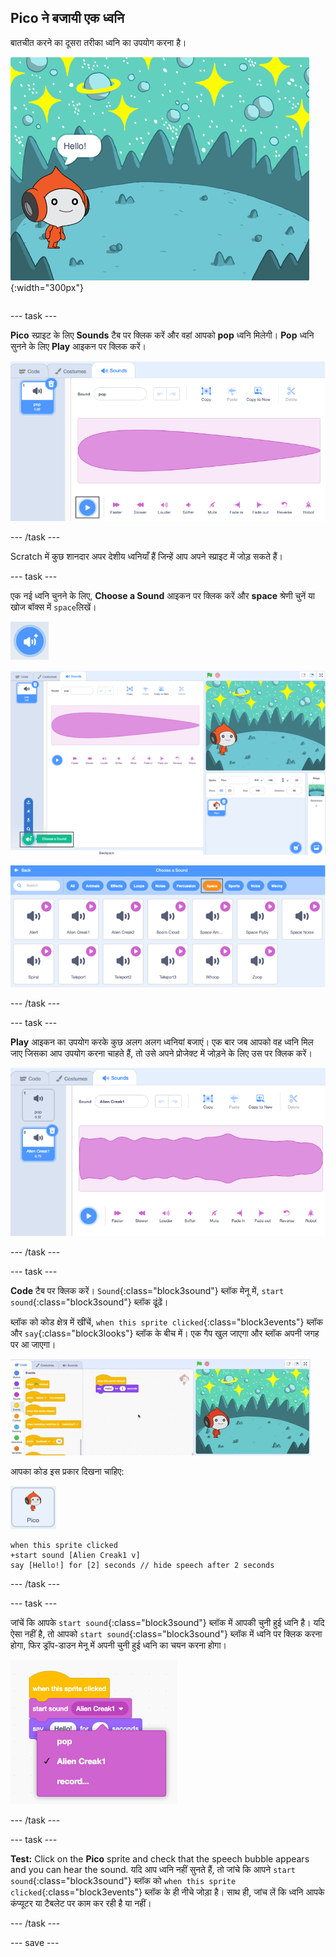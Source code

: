 ## Pico ने बजायी एक ध्वनि

<div style="display: flex; flex-wrap: wrap">
<div style="flex-basis: 200px; flex-grow: 1; margin-right: 15px;">
बातचीत करने का दूसरा तरीका ध्वनि का उपयोग करना है।
</div>
<div>

![Pico स्प्राइट बोले, "हेलो" (Hello)!](images/pico-step2.png){:width="300px"}

</div>
</div>

--- task ---

**Pico** स्प्राइट के लिए **Sounds** टैब पर क्लिक करें और वहां आपको **pop** ध्वनि मिलेगी। **Pop** ध्वनि सुनने के लिए **Play** आइकन पर क्लिक करें।

![Playing the pop sound in the Sounds tab.](images/pico-sound-play.png)

--- /task ---

Scratch में कुछ शानदार अपर देशीय ध्वनियाँ हैं जिन्हें आप अपने स्प्राइट में जोड़ सकते हैं।

--- task ---

एक नई ध्वनि चुनने के लिए, **Choose a Sound** आइकन पर क्लिक करें और **space** श्रेणी चुनें या खोज बॉक्स में `space`लिखें।

!['Choose a Sound' आइकॉन](images/sound-button.png)

![Scratch एडिटर जिसमें 'Choose a Sound' हाइलाइट किया गया है।](images/pico-choose-sound.png)

![The 'Space' category in the Sound Library.](images/pico-space-category.png)

--- /task ---

--- task ---

**Play** आइकन का उपयोग करके कुछ अलग अलग ध्वनियां बजाएं। एक बार जब आपको वह ध्वनि मिल जाए जिसका आप उपयोग करना चाहते हैं, तो उसे अपने प्रोजेक्ट में जोड़ने के लिए उस पर क्लिक करें।

![An example sound (the Alien Creak1 sound) shown below the pop sound in the Sounds tab.](images/pico-inserted-sound.png)

--- /task ---

--- task ---

**Code** टैब पर क्लिक करें। `Sound`{:class="block3sound"} ब्लॉक मेनू में, `start sound`{:class="block3sound"} ब्लॉक ढूंढें।

ब्लॉक को कोड क्षेत्र में खींचें, `when this sprite clicked`{:class="block3events"} ब्लॉक और `say`{:class="block3looks"} ब्लॉक के बीच में। एक गैप खुल जाएगा और ब्लॉक अपनी जगह पर आ जाएगा।

![दो ब्लॉकस के बीच 'स्टार्ट साउंड (start sound)' ब्लॉक जोड़ा जा रहा है।](images/pico-insert-block.gif)

आपका कोड इस प्रकार दिखना चाहिए:

![Pico स्प्राइट।](images/pico-sprite.png)

```blocks3
when this sprite clicked
+start sound [Alien Creak1 v] 
say [Hello!] for [2] seconds // hide speech after 2 seconds
```

--- /task ---

--- task ---

जांचें कि आपके `start sound`{:class="block3sound"} ब्लॉक में आपकी चुनी हुई ध्वनि है। यदि ऐसा नहीं है, तो आपको `start sound`{:class="block3sound"} ब्लॉक में ध्वनि पर क्लिक करना होगा, फिर ड्रॉप-डाउन मेनू में अपनी चुनी हुई ध्वनि का चयन करना होगा।

![Clicking on the Alien Creak1 sound in the drop-down menu within the 'start sound' block.](images/pico-sound-menu.png)

--- /task ---

--- task ---

**Test:** Click on the **Pico** sprite and check that the speech bubble appears and you can hear the sound. यदि आप ध्वनि नहीं सुनते हैं, तो जांचे कि आपने `start sound`{:class="block3sound"} ब्लॉक को `when this sprite clicked`{:class="block3events"} ब्लॉक के ही नीचे जोड़ा है। साथ ही, जांच लें कि ध्वनि आपके कंप्यूटर या टैबलेट पर काम कर रही है या नहीं।

--- /task ---

--- save ---

